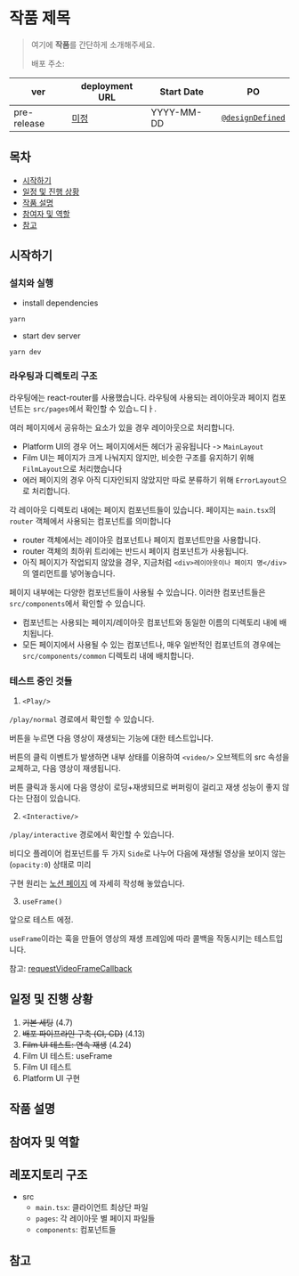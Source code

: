 # 작품 제목
> 여기에 **작품**를 간단하게 소개해주세요.
> 
> 배포 주소:

| ver | deployment URL | Start Date | PO |
|---|---|---|---|
| pre-release | [미정](./README.md) | YYYY-MM-DD | [`@designDefined`](https://github.com/designDefined) |


## 목차
- [시작하기](#시작하기)
- [일정 및 진행 상황](#일정-및-진행-상황)
- [작품 설명](#작품-설명)
- [참여자 및 역할](#참여자-및-역할)
- [참고](#참고)

## 시작하기
### 설치와 실행
- install dependencies
```shell
yarn 
```
- start dev server
```shell
yarn dev
```
### 라우팅과 디렉토리 구조
라우팅에는 react-router를 사용했습니다. 라우팅에 사용되는 레이아웃과 페이지 컴포넌트는 `src/pages`에서 확인할 수 있습ㄴ디ㅏ.

여러 페이지에서 공유하는 요소가 있을 경우 레이아웃으로 처리합니다.
- Platform UI의 경우 어느 페이지에서든 헤더가 공유됩니다 -> `MainLayout`
- Film UI는 페이지가 크게 나눠지지 않지만, 비슷한 구조를 유지하기 위해 `FilmLayout`으로 처리했습니다
- 에러 페이지의 경우 아직 디자인되지 않았지만 따로 분류하기 위해 `ErrorLayout`으로 처리합니다.

각 레이아웃 디렉토리 내에는 페이지 컴포넌트들이 있습니다. 페이지는 `main.tsx`의 `router` 객체에서 사용되는 컴포넌트를 의미합니다
- router 객체에서는 레이아웃 컴포넌트나 페이지 컴포넌트만을 사용합니다.
- router 객체의 최하위 트리에는 반드시 페이지 컴포넌트가 사용됩니다.
- 아직 페이지가 작업되지 않았을 경우, 지금처럼 `<div>레이아웃이나 페이지 명</div>`의 엘리먼트를 넣어놓습니다.

페이지 내부에는 다양한 컴포넌트들이 사용될 수 있습니다. 이러한 컴포넌트들은 `src/components`에서 확인할 수 있습니다. 
- 컴포넌트는 사용되는 페이지/레이아웃 컴포넌트와 동일한 이름의 디렉토리 내에 배치됩니다.
- 모든 페이지에서 사용될 수 있는 컴포넌트나, 매우 일반적인 컴포넌트의 경우에는 `src/components/common` 디렉토리 내에 배치합니다.

### 테스트 중인 것들
1. `<Play/>`

`/play/normal` 경로에서 확인할 수 있습니다.

버튼을 누르면 다음 영상이 재생되는 기능에 대한 테스트입니다. 

버튼의 클릭 이벤트가 발생하면 내부 상태를 이용하여 `<video/>` 오브젝트의 src 속성을 교체하고, 다음 영상이 재생됩니다.

버튼 클릭과 동시에 다음 영상이 로딩+재생되므로 버퍼링이 걸리고 재생 성능이 좋지 않다는 단점이 있습니다.

2. `<Interactive/>`

`/play/interactive` 경로에서 확인할 수 있습니다.

비디오 플레이어 컴포넌트를 두 가지 `Side`로 나누어 다음에 재생될 영상을 보이지 않는(`opacity:0`) 상태로 미리 

구현 원리는 [노션 페이지](https://www.notion.so/29e8e8479b5c458ab84ed3bcc7bd247f) 에 자세히 작성해 놓았습니다.

3. `useFrame()`

앞으로 테스트 에정.

`useFrame`이라는 훅을 만들어 영상의 재생 프레임에 따라 콜백을 작동시키는 테스트입니다.

참고: [requestVideoFrameCallback](https://wicg.github.io/video-rvfc/)

## 일정 및 진행 상황
1. ~~기본 세팅~~ (4.7)
2. ~~배포 파이프라인 구축 (CI, CD)~~ (4.13)
3. ~~Film UI 테스트: 연속 재생~~ (4.24)
4. Film UI 테스트: useFrame
5. Film UI 테스트
6. Platform UI 구현

## 작품 설명

## 참여자 및 역할

## 레포지토리 구조
- src
  - `main.tsx`: 클라이언트 최상단 파일
  - `pages`: 각 레이아웃 별 페이지 파일들
  - `components`: 컴포넌트들
## 참고
